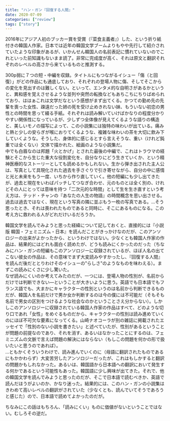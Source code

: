 ```yaml
---
title: "ハン・ガン『回復する人間』"
date: 2020-07-09
categories: ["review"]
tags: ["story"]
---
```

2016年にアジア人初のブッカー賞を受賞（『菜食主義者』）した、という折り紙付きの韓国人作家。日本では近年の韓国文学ブームよりもやや先行して紹介されていたような印象があるが、いかんせん韓国人の名前表記に慣れていないのでこれといった前知識もないまま読了。非常に完成度が高く、それは原文と翻訳それぞれのレベルの高さから来ているものと推測する。

300p弱に７つの短・中編を収録。タイトルにもつながるイシュー「傷（と回復）」がどの作品にも通底しており、それぞれの登場人物に傷、そしてそこからの変化を見出すのは難しくない。といって、エンタメ的な自明さがあるかというと、異和感を覚えさせるような並列や突然の転換などもあちこちにちりばめられており、ははぁこれは文学だなという感想がまず出てくる。かつての勤め先の先輩を喪った女性、疎遠だった姉の死を受け止めきれない妹、もういない初恋の男性との時間を思って綴る手紙。それぞれは読み解いていけばかなりの程度分かりやすい関係性になっているが、少しずつ全体像が見えてくるような語りの構造と、美しいモノの描写によって、この小説集には独特の味わいが出ている。痛みと熱と少しの安らぎが喉におりてくるような、複雑な味わいの茶を大切に飲み下していくような。そうした、身体的に感じるとすら言えそうな、重い（けれど鈍重では全くない）文体で描かれた、絵画のような小説集だ。  
中でも白眉なのは邦題「火とかげ」とされた最後の中編で、これはトラウマの経験とそこから生じた重大な役割変化を、自分なりにどう生きていくか、という精神医療的なストーリーとしても読めるかもしれない。生から弾き出された主人公は、写真として具現化された過去を手さぐりで引き寄せながら、自分の中に感情と光と未来をもう一度、いちから作り直していく。他の短編にも少し出てきたが、過去と現在をいわばパッチしてつなぎ合わせ、元のものとは全く別の、けれどその人にとっては意味を持つ「二次元的な時間」として生を生き直すという考え方は、テッド・チャンの『あなたの人生の物語』の時間概念を思い出させる。過去は過去ではなく、現在という写真の隣に並ぶもう一枚の写真である。…そう思ったとき、それは喪われたものであると同時に、そこにあるものになる。この考え方に救われる人がどれだけいるだろうか。

韓国文学を読んでみようと思った経緯について記しておくと、直接的には『小説版 韓国・フェミニズム・日本』を読んだことがきっかけなのだが、このアンソロジーの出来がよかったから、というわけではない。少なくとも韓国人作家の作品は、結果的にはどれも面白く読めたが、どうも読みにくかったのだった（ちなみにハン・ガンの短編もこのアンソロジーに収録されているが、ほぼ人名の出てこない彼女の作品は、その意味でまず大変読みやすかったし、『回復する人間』を読んだ後だととりわけそのイシューの"らしさ"のようなものを味わえる）。まずこの読みにくさに少し驚いた。  
なぜ読みにくいのか考えてみたのだが、一つには、登場人物の性別が、名前からだけでは判断できない―ということが大きいように思う。英語でも日本語でもフランス語でも、大まかにキャラクターの性別というのは名前から判断できるものだが、韓国人を名前だけで男か女か判断するのは今の僕には不可能だ（そもそも名前で男女の区別をつけるような社会なのかということさえ分からない）。しかしこのアンソロジーに収録されている韓国人作家の作品はすべて、どのような切り口であれ「女性」をめぐるものだから、キャラクターの性別は読み進めていくのにほぼ不可欠な要素になってくる。山崎ナオコーラが別の雑誌に掲載されたエッセイで「性別のない小説を書きたい」と述べていたが、性別があるということが問題の前提なのであり、それを消す、あるいはなかったことにするのは、フェミニズムの文脈で言えば問題の解決にはならない（もしこの問題を何かの形で扱いたいと思うのであれば）。  
…ともかくそういうわけで、読み進んでいくのに（母語に翻訳されたものであるにもかかわらず）大変苦労したアンソロジーだったが、これはもしかすると翻訳の問題かもしれなかった。あるいは、韓国語から日本語への翻訳において発生する何かであるという可能性もあった。韓国語に少し興味が出てきた。それで、他の韓国文学を読んでみようと思ったのだが、そこで日本語で読むべきか、英語で読んだほうがよいのか、かなり迷った。結果的には、このハン・ガンの小説集はきわめて高いレベルの翻訳がされていた（少なくとも、読んでいてそうであろうと感じた）ので、日本語で読めてよかったのだが。

ちなみにこの話はもちろん、「読みにくい」ものに価値がないということではない。むしろその逆だ。